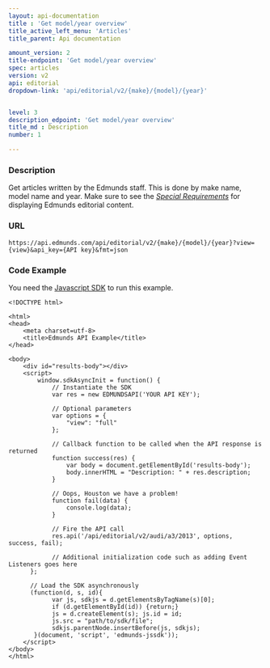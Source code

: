 ```yaml
---
layout: api-documentation
title : 'Get model/year overview'
title_active_left_menu: 'Articles'
title_parent: Api documentation

amount_version: 2
title-endpoint: 'Get model/year overview'
spec: articles
version: v2
api: editorial
dropdown-link: 'api/editorial/v2/{make}/{model}/{year}'


level: 3
description_edpoint: 'Get model/year overview'
title_md : Description
number: 1

---
```



### Description

Get articles written by the Edmunds staff. This is done by make name, model name and year.
Make sure to see the [*Special Requirements*](http://developer.edmunds.com/api-documentation/editorial/#special_requirements) for displaying Edmunds editorial content.

### URL

	https://api.edmunds.com/api/editorial/v2/{make}/{model}/{year}?view={view}&api_key={API key}&fmt=json
	
### Code Example

You need the [Javascript SDK](https://github.com/EdmundsAPI/edmunds-javascript-sdk) to run this example.

	<!DOCTYPE html>

	<html>
	<head>
		<meta charset=utf-8>
		<title>Edmunds API Example</title>
	</head>

	<body>
		<div id="results-body"></div>
		<script>
		  	window.sdkAsyncInit = function() {
		    	// Instantiate the SDK
				var res = new EDMUNDSAPI('YOUR API KEY');

				// Optional parameters
				var options = {
					"view": "full"
				};

				// Callback function to be called when the API response is returned
				function success(res) {
					var body = document.getElementById('results-body');
					body.innerHTML = "Description: " + res.description;
				}

				// Oops, Houston we have a problem!
				function fail(data) {
					console.log(data);
				}

				// Fire the API call
				res.api('/api/editorial/v2/audi/a3/2013', options, success, fail);

			    // Additional initialization code such as adding Event Listeners goes here
		  };

		  // Load the SDK asynchronously
		  (function(d, s, id){
		     	var js, sdkjs = d.getElementsByTagName(s)[0];
		     	if (d.getElementById(id)) {return;}
		     	js = d.createElement(s); js.id = id;
		     	js.src = "path/to/sdk/file";
		     	sdkjs.parentNode.insertBefore(js, sdkjs);
		   }(document, 'script', 'edmunds-jssdk'));
		</script>
	</body>
	</html>